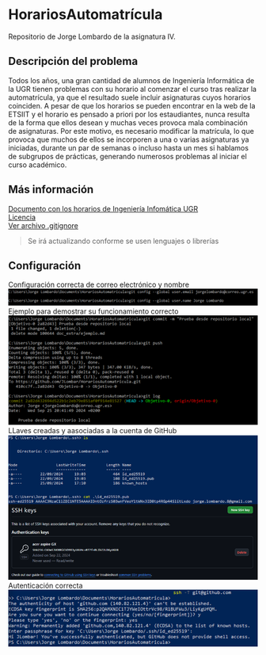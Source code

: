 # HorariosAutomatrícula
Repositorio de Jorge Lombardo de la asignatura IV.

## Descripción del problema
Todos los años, una gran cantidad de alumnos de Ingeniería Informática de la UGR tienen problemas con su horario al comenzar el curso tras realizar la automatrícula, ya que el resultado suele incluir asignaturas cuyos horarios coinciden. A pesar de que los horarios se pueden encontrar en la web de la ETSIIT y el horario es pensado a priori por los estaudiantes, nunca resulta de la forma que ellos desean y muchas veces provoca mala combinación de asignaturas. Por este motivo, es necesario modificar la matrícula, lo que provoca que muchos de ellos se incorporen a una o varias asignaturas ya iniciadas, durante un par de semanas o incluso hasta un mes si hablamos de subgrupos de prácticas, generando numerosos problemas al iniciar el curso académico.

## Más información
[Documento con los horarios de Ingeniería Infomática UGR](https://etsiit.ugr.es/sites/centros/etsiit/public/inline-files/HorariosGII%2824-25%29_0.pdf)  
[Licencia](./LICENSE)  
[Ver archivo .gitignore](./.gitignore)
> Se irá actualizando conforme se usen lenguajes o librerías

## Configuración
Configuración correcta de correo electrónico y nombre  
![Configuración](doc_extra/configuracion.png)  
Ejemplo para demostrar su funcionamiento correcto  
![Demostración](doc_extra/demostracion.png)  
LLaves creadas y aasociadas a la cuenta de GitHub  
![Llaves](doc_extra/llavessh.png)  
Autenticación correcta  
![Autenticación](doc_extra/autenticacion.png)  
